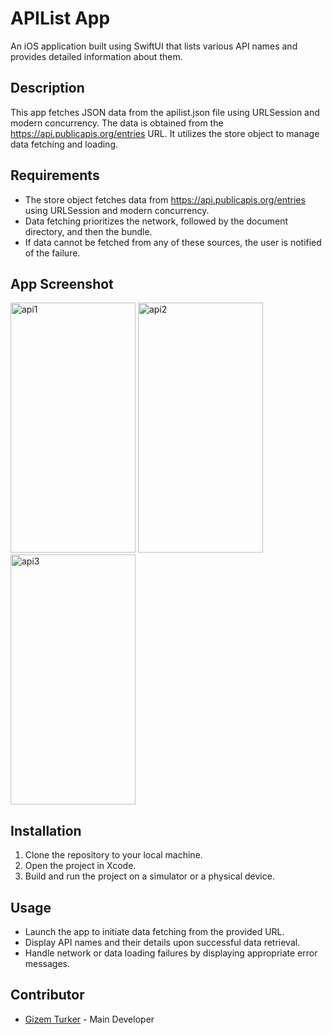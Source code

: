 # APIList App

An iOS application built using SwiftUI that lists various API names and provides detailed information about them.

## Description

This app fetches JSON data from the apilist.json file using URLSession and modern concurrency. The data is obtained from the https://api.publicapis.org/entries URL. It utilizes the store object to manage data fetching and loading.

## Requirements

- The store object fetches data from https://api.publicapis.org/entries using URLSession and modern concurrency.
- Data fetching prioritizes the network, followed by the document directory, and then the bundle.
- If data cannot be fetched from any of these sources, the user is notified of the failure.

## App Screenshot

<div class="image-container">
  <img src="https://github.com/gizemturker/swiftui-notes/assets/17044304/b7c8b209-d22c-4ab1-97e5-4f0dd1f0de24" width="200" height="400" alt="api1" class="image" />
  <img src="https://github.com/gizemturker/swiftui-notes/assets/17044304/63b0bd64-43ec-4be3-805d-e40974348f9e" width="200" height="400" alt="api2" class="image" />
  <img src="https://github.com/gizemturker/swiftui-notes/assets/17044304/ae424540-7821-4b01-bcc7-645e561bd578" width="200" height="400" alt="api3" class="image" />
</div>

## Installation

1. Clone the repository to your local machine.
2. Open the project in Xcode.
3. Build and run the project on a simulator or a physical device.

## Usage

- Launch the app to initiate data fetching from the provided URL.
- Display API names and their details upon successful data retrieval.
- Handle network or data loading failures by displaying appropriate error messages.

## Contributor

- [Gizem Turker](https://github.com/gizemturker) - Main Developer









